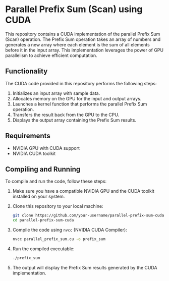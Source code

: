 # Parallel Prefix Sum (Scan) using CUDA

This repository contains a CUDA implementation of the parallel Prefix Sum (Scan) operation. The Prefix Sum operation takes an array of numbers and generates a new array where each element is the sum of all elements before it in the input array. This implementation leverages the power of GPU parallelism to achieve efficient computation.

## Functionality

The CUDA code provided in this repository performs the following steps:

1. Initializes an input array with sample data.
2. Allocates memory on the GPU for the input and output arrays.
3. Launches a kernel function that performs the parallel Prefix Sum operation.
4. Transfers the result back from the GPU to the CPU.
5. Displays the output array containing the Prefix Sum results.

## Requirements

- NVIDIA GPU with CUDA support
- NVIDIA CUDA toolkit

## Compiling and Running

To compile and run the code, follow these steps:

1. Make sure you have a compatible NVIDIA GPU and the CUDA toolkit installed on your system.

2. Clone this repository to your local machine:

   ```bash
   git clone https://github.com/your-username/parallel-prefix-sum-cuda.git
   cd parallel-prefix-sum-cuda
   ```

3. Compile the code using `nvcc` (NVIDIA CUDA Compiler):

   ```bash
   nvcc parallel_prefix_sum.cu -o prefix_sum
   ```

4. Run the compiled executable:

   ```bash
   ./prefix_sum
   ```

5. The output will display the Prefix Sum results generated by the CUDA implementation.

